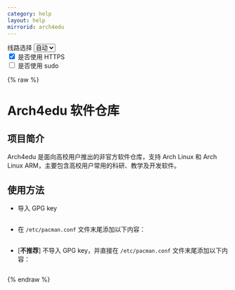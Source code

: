 ```yaml
---
category: help
layout: help
mirrorid: arch4edu
---
```


<!-- 本 markdown 从 tuna/mirrorz-help-ng 自动生成，如需修改请参阅该仓库 -->

<style>.z-help tmpl { display: none }</style>

<div class="z-wrap">
    <form class="z-form z-global" onchange="form_update(null)" onsubmit="return false">
        <div>
            <label for="e0a5cecb">线路选择</label>
            <select id="e0a5cecb" name="host">
                <option selected="selected" value="{{ site.url }}">自动</option>
                <option value="{{ site.urlv4 }}">IPv4</option>
                <option value="{{ site.urlv6 }}">IPv6</option>
            </select>
        </div>
        <div>
            <input id="144d763c" name="_scheme" type="checkbox" checked>
            <label for="144d763c">是否使用 HTTPS</label>
        </div>
        <div>
            <input id="4659e7da" name="_sudo" type="checkbox">
            <label for="4659e7da">是否使用 sudo</label>
        </div>
    </form>
</div>
{% raw %}
<div class="z-help"><h1>Arch4edu 软件仓库</h1>
<h2>项目简介</h2>
<p>Arch4edu 是面向高校用户推出的非官方软件仓库，支持 Arch Linux 和 Arch Linux ARM，主要包含高校用户常用的科研、教学及开发软件。</p>
<h2>使用方法</h2>
<ul>
<li>导入 GPG key</li>
</ul>
<div class="z-wrap"><form class="z-form" onchange="form_update(event)" onsubmit="return false"></form><pre class="z-code"></pre></div><tmpl z-lang="bash">
{{sudo}}pacman-key --recv-keys 7931B6D628C8D3BA
{{sudo}}pacman-key --finger 7931B6D628C8D3BA
{{sudo}}pacman-key --lsign-key 7931B6D628C8D3BA
</tmpl>
<ul>
<li>在 <code>/etc/pacman.conf</code> 文件末尾添加以下内容：</li>
</ul>
<div class="z-wrap"><form class="z-form" onchange="form_update(event)" onsubmit="return false"></form><pre class="z-code"></pre></div><tmpl z-append="" z-lang="ini" z-path="/etc/pacman.conf">
[arch4edu]
Server = {{endpoint}}/$arch
</tmpl>
<ul>
<li>[<strong>不推荐</strong>] 不导入 GPG key，并直接在 <code>/etc/pacman.conf</code> 文件末尾添加以下内容：</li>
</ul>
<div class="z-wrap"><form class="z-form" onchange="form_update(event)" onsubmit="return false"></form><pre class="z-code"></pre></div><tmpl z-append="" z-lang="ini" z-path="/etc/pacman.conf">
[arch4edu]
SigLevel = Never
Server = {{endpoint}}/$arch
</tmpl><script id="z-config" type="application/x-mirrorz-help">eyJfIjogIkFyY2g0ZWR1IFx1OGY2Zlx1NGVmNlx1NGVkM1x1NWU5MyIsICJibG9jayI6IFsiaW50cm8iLCAidXNhZ2UiXSwgImlucHV0Ijoge30sICJuYW1lIjogImFyY2g0ZWR1In0=</script>
</div>

{% endraw %}

<script src="/static/js/mustache.min.js?{{ site.data['hash'] }}"></script>
<script src="/static/js/zdocs.js?{{ site.data['hash'] }}"></script>
